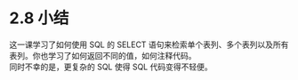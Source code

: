# 2.8 小结
这一课学习了如何使用 SQL 的 SELECT 语句来检索单个表列、多个表列以及所有表列。你也学习了如何返回不同的值，如何注释代码。     
同时不幸的是，更复杂的 SQL 使得 SQL 代码变得不轻便。